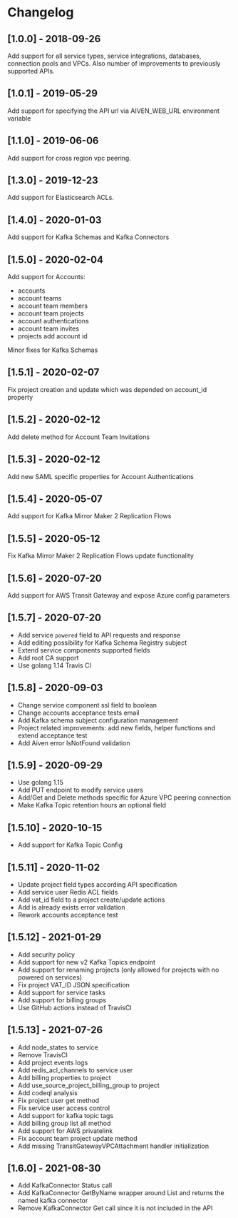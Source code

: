 # Changelog

## [1.0.0] - 2018-09-26

Add support for all service types, service integrations, databases,
connection pools and VPCs. Also number of improvements to previously
supported APIs.

## [1.0.1] - 2019-05-29

Add support for specifying the API url via AIVEN_WEB_URL environment
variable

## [1.1.0] - 2019-06-06

Add support for cross region vpc peering.

## [1.3.0] - 2019-12-23

Add support for Elasticsearch ACLs.

## [1.4.0] - 2020-01-03

Add support for Kafka Schemas and Kafka Connectors

## [1.5.0] - 2020-02-04

Add support for Accounts:
 - accounts
 - account teams
 - account team members 
 - account team projects
 - account authentications 
 - account team invites  
 - projects add account id

Minor fixes for Kafka Schemas  

## [1.5.1] - 2020-02-07

Fix project creation and update which was depended on account_id property

## [1.5.2] - 2020-02-12

Add delete method for Account Team Invitations

## [1.5.3] - 2020-02-12

Add new SAML specific properties for Account Authentications

## [1.5.4] - 2020-05-07

Add support for Kafka Mirror Maker 2 Replication Flows

## [1.5.5] - 2020-05-12

Fix Kafka Mirror Maker 2 Replication Flows update functionality

## [1.5.6] - 2020-07-20

Add support for AWS Transit Gateway and expose Azure config parameters

## [1.5.7] - 2020-07-20
- Add service `powered` field to API requests and response
- Add editing possibility for Kafka Schema Registry subject
- Extend service components supported fields
- Add root CA support
- Use golang 1.14 Travis CI

## [1.5.8] - 2020-09-03
- Change service component ssl field to boolean
- Change accounts acceptance tests email
- Add Kafka schema subject configuration management
- Project related improvements: add new fields, helper functions and extend acceptance test
- Add Aiven error IsNotFound validation

## [1.5.9] - 2020-09-29
- Use golang 1.15
- Add PUT endpoint to modify service users
- Add/Get and Delete methods specific for Azure VPC peering connection
- Make Kafka Topic retention hours an optional field

## [1.5.10] - 2020-10-15
- Add support for Kafka Topic Config

## [1.5.11] - 2020-11-02
- Update project field types according API specification
- Add service user Redis ACL fields
- Add vat_id field to a project create/update actions
- Add is already exists error validation
- Rework accounts acceptance test

## [1.5.12] - 2021-01-29
- Add security policy
- Add support for new v2 Kafka Topics endpoint
- Add support for renaming projects (only allowed for projects with no powered on services)
- Fix project VAT_ID JSON specification
- Add support for service tasks
- Add support for billing groups
- Use GitHub actions instead of TravisCI

## [1.5.13] - 2021-07-26
- Add node_states to service
- Remove TravisCI
- Add project events logs
- Add redis_acl_channels to service user
- Add billing properties to project
- Add use_source_project_billing_group to project
- Add codeql analysis
- Fix project user get method
- Fix service user access control
- Add support for kafka topic tags
- Add billing group list all method
- Add support for AWS privatelink
- Fix account team project update method
- Add missing TransitGatewayVPCAttachment handler initialization

## [1.6.0] - 2021-08-30
- Add KafkaConnector Status call
- Add KafkaConnector GetByName wrapper around List and returns the named kafka connector
- Remove KafkaConnector Get call since it is not included in the API

